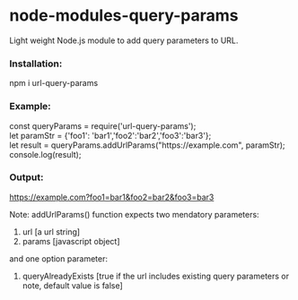# node-modules-query-params
Light weight Node.js module to add query parameters to URL.

<h3>Installation:</h3>

npm i url-query-params

<h3>Example:</h3>

<p>const queryParams = require('url-query-params');<br>
let paramStr = {'foo1': 'bar1','foo2':'bar2','foo3':'bar3'};<br>
let result = queryParams.addUrlParams("https://example.com", paramStr);<br>
console.log(result);</p>

<h3>Output:</h3>

https://example.com?foo1=bar1&foo2=bar2&foo3=bar3

<p>Note: addUrlParams() function expects two mendatory parameters: <br>
  
1) url [a url string] <br>
2) params [javascript object] <br>

and one option parameter: <br>

1) queryAlreadyExists [true if the url includes existing query parameters or note, default value is false] <p>
